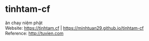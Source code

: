 # tinhtam-cf
ăn chay niệm phật  
Website: https://tinhtam.cf  | https://minhtuan29.github.io/tinhtam-cf  
Reference: http://tuvien.com  
